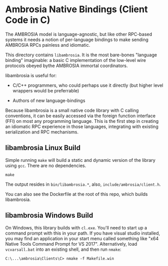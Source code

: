 
Ambrosia Native Bindings (Client Code in C)
===========================================

The AMBROSIA model is language-agnostic, but like other RPC-based
systems it needs a notion of per-language bindings to make sending
AMBROSIA RPCs painless and idiomatic.

This directory contains `libambrosia`.  It is the most bare-bones
"language binding" imaginable: a basic C implementation of the
low-level wire protocols obeyed bythe AMBROSIA immortal coordinators.

libambrosia is useful for:

 * C/C++ programmers, who could perhaps use it directly (but higher
   level wrappers would be preferrable)

 * Authors of new language-bindings

Because libambrosia is a small native code library with C calling
conventions, it can be easily accessed via the foreign function
interface (FFI) on most any programming language.  This is the first
step in creating an idiomatic RPC experience in those languages,
integrating with existing serialization and RPC mechanisms.


libambrosia Linux Build
-----------------------

Simple running `make` will build a static and dynamic version of the
library using `gcc`.  There are no dependencies.

    make

The output resides in `bin/libambrosia.*`, also,
`include/ambrosia/client.h`.

You can also see the Dockerfile at the root of this repo, which builds
libambrosia.


libambrosia Windows Build
-------------------------

On Windows, this library builds with `cl.exe`.  You'll need to start
up a command prompt with this in your path.  If you have visual studio
installed, you may find an application in your start menu called
something like "x64 Native Tools Command Prompt for VS 2017".
Alternatively, load `vcvarsall.bat` into an existing shell, and then
run `nmake`:

    C:\...\ambrosia\Clients\C> nmake -f Makefile.win


